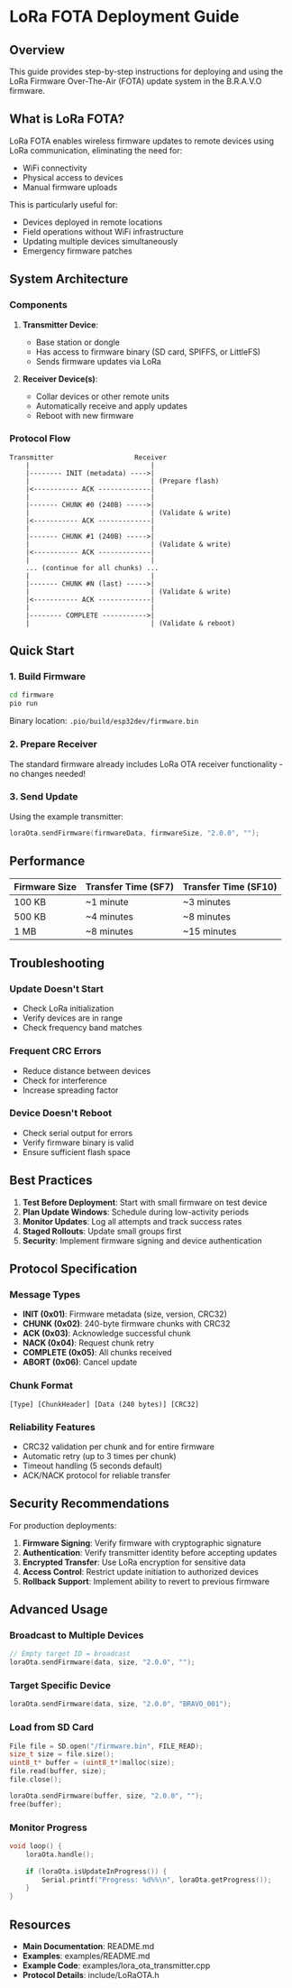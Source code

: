 # LoRa FOTA Deployment Guide

## Overview

This guide provides step-by-step instructions for deploying and using the LoRa Firmware Over-The-Air (FOTA) update system in the B.R.A.V.O firmware.

## What is LoRa FOTA?

LoRa FOTA enables wireless firmware updates to remote devices using LoRa communication, eliminating the need for:
- WiFi connectivity
- Physical access to devices
- Manual firmware uploads

This is particularly useful for:
- Devices deployed in remote locations
- Field operations without WiFi infrastructure
- Updating multiple devices simultaneously
- Emergency firmware patches

## System Architecture

### Components

1. **Transmitter Device**: 
   - Base station or dongle
   - Has access to firmware binary (SD card, SPIFFS, or LittleFS)
   - Sends firmware updates via LoRa

2. **Receiver Device(s)**:
   - Collar devices or other remote units
   - Automatically receive and apply updates
   - Reboot with new firmware

### Protocol Flow

```
Transmitter                    Receiver
    |                              |
    |-------- INIT (metadata) ---->|
    |                              | (Prepare flash)
    |<----------- ACK -------------|
    |                              |
    |------- CHUNK #0 (240B) ----->|
    |                              | (Validate & write)
    |<----------- ACK -------------|
    |                              |
    |------- CHUNK #1 (240B) ----->|
    |                              | (Validate & write)
    |<----------- ACK -------------|
    |                              |
    ... (continue for all chunks) ...
    |                              |
    |------- CHUNK #N (last) ----->|
    |                              | (Validate & write)
    |<----------- ACK -------------|
    |                              |
    |-------- COMPLETE ----------->|
    |                              | (Validate & reboot)
```

## Quick Start

### 1. Build Firmware

```bash
cd firmware
pio run
```

Binary location: `.pio/build/esp32dev/firmware.bin`

### 2. Prepare Receiver

The standard firmware already includes LoRa OTA receiver functionality - no changes needed!

### 3. Send Update

Using the example transmitter:

```cpp
loraOta.sendFirmware(firmwareData, firmwareSize, "2.0.0", "");
```

## Performance

| Firmware Size | Transfer Time (SF7) | Transfer Time (SF10) |
|--------------|---------------------|----------------------|
| 100 KB       | ~1 minute          | ~3 minutes           |
| 500 KB       | ~4 minutes         | ~8 minutes           |
| 1 MB         | ~8 minutes         | ~15 minutes          |

## Troubleshooting

### Update Doesn't Start
- Check LoRa initialization
- Verify devices are in range
- Check frequency band matches

### Frequent CRC Errors
- Reduce distance between devices
- Check for interference
- Increase spreading factor

### Device Doesn't Reboot
- Check serial output for errors
- Verify firmware binary is valid
- Ensure sufficient flash space

## Best Practices

1. **Test Before Deployment**: Start with small firmware on test device
2. **Plan Update Windows**: Schedule during low-activity periods
3. **Monitor Updates**: Log all attempts and track success rates
4. **Staged Rollouts**: Update small groups first
5. **Security**: Implement firmware signing and device authentication

## Protocol Specification

### Message Types

- **INIT (0x01)**: Firmware metadata (size, version, CRC32)
- **CHUNK (0x02)**: 240-byte firmware chunks with CRC32
- **ACK (0x03)**: Acknowledge successful chunk
- **NACK (0x04)**: Request chunk retry
- **COMPLETE (0x05)**: All chunks received
- **ABORT (0x06)**: Cancel update

### Chunk Format

```
[Type] [ChunkHeader] [Data (240 bytes)] [CRC32]
```

### Reliability Features

- CRC32 validation per chunk and for entire firmware
- Automatic retry (up to 3 times per chunk)
- Timeout handling (5 seconds default)
- ACK/NACK protocol for reliable transfer

## Security Recommendations

For production deployments:

1. **Firmware Signing**: Verify firmware with cryptographic signature
2. **Authentication**: Verify transmitter identity before accepting updates
3. **Encrypted Transfer**: Use LoRa encryption for sensitive data
4. **Access Control**: Restrict update initiation to authorized devices
5. **Rollback Support**: Implement ability to revert to previous firmware

## Advanced Usage

### Broadcast to Multiple Devices

```cpp
// Empty target ID = broadcast
loraOta.sendFirmware(data, size, "2.0.0", "");
```

### Target Specific Device

```cpp
loraOta.sendFirmware(data, size, "2.0.0", "BRAVO_001");
```

### Load from SD Card

```cpp
File file = SD.open("/firmware.bin", FILE_READ);
size_t size = file.size();
uint8_t* buffer = (uint8_t*)malloc(size);
file.read(buffer, size);
file.close();

loraOta.sendFirmware(buffer, size, "2.0.0", "");
free(buffer);
```

### Monitor Progress

```cpp
void loop() {
    loraOta.handle();
    
    if (loraOta.isUpdateInProgress()) {
        Serial.printf("Progress: %d%%\n", loraOta.getProgress());
    }
}
```

## Resources

- **Main Documentation**: README.md
- **Examples**: examples/README.md
- **Example Code**: examples/lora_ota_transmitter.cpp
- **Protocol Details**: include/LoRaOTA.h
